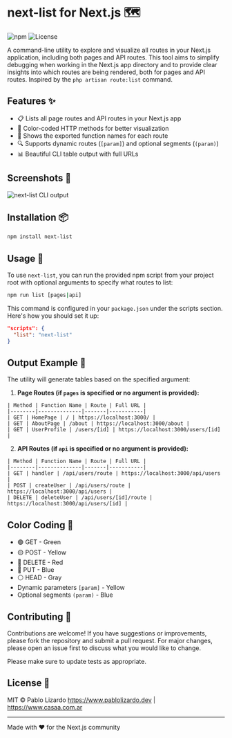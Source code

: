 # next-list for Next.js 🗺️

![npm](https://img.shields.io/npm/v/next-list)
![License](https://img.shields.io/npm/l/next-list)

A command-line utility to explore and visualize all routes in your Next.js application, including both pages and API routes. This tool aims to simplify debugging when working in the Next.js app directory and to provide clear insights into which routes are being rendered, both for pages and API routes. Inspired by the `php artisan route:list` command.

## Features ✨

- 📋 Lists all page routes and API routes in your Next.js app
- 🎨 Color-coded HTTP methods for better visualization
- 📝 Shows the exported function names for each route
- 🔍 Supports dynamic routes (`[param]`) and optional segments (`(param)`)
- 📊 Beautiful CLI table output with full URLs

## Screenshots 📸

![next-list CLI output](https://i.postimg.cc/J0VNxd4y/Screenshot-2024-12-02-at-9-20-43-PM.png)

## Installation 📦

```bash
npm install next-list
```

## Usage 🚀

To use `next-list`, you can run the provided npm script from your project root with optional arguments to specify what routes to list:

```bash
npm run list [pages|api]
```

This command is configured in your `package.json` under the scripts section. Here's how you should set it up:

```json
"scripts": {
  "list": "next-list"
}
```

## Output Example 📄

The utility will generate tables based on the specified argument:

1. **Page Routes (if `pages` is specified or no argument is provided):**

```
| Method | Function Name | Route | Full URL |
|--------|--------------|-------|-----------|
| GET | HomePage | / | https://localhost:3000/ |
| GET | AboutPage | /about | https://localhost:3000/about |
| GET | UserProfile | /users/[id] | https://localhost:3000/users/[id] |
```

2. **API Routes (if `api` is specified or no argument is provided):**

```
| Method | Function Name | Route | Full URL |
|--------|--------------|-------|-----------|
| GET | handler | /api/users/route | https://localhost:3000/api/users |
| POST | createUser | /api/users/route | https://localhost:3000/api/users |
| DELETE | deleteUser | /api/users/[id]/route | https://localhost:3000/api/users/[id] |
```

## Color Coding 🎨

- 🟢 GET - Green
- 🟡 POST - Yellow
- 🔴 DELETE - Red
- 🔵 PUT - Blue
- ⚪ HEAD - Gray
- Dynamic parameters `[param]` - Yellow
- Optional segments `(param)` - Blue

## Contributing 🤝

Contributions are welcome! If you have suggestions or improvements, please fork the repository and submit a pull request. For major changes, please open an issue first to discuss what you would like to change.

Please make sure to update tests as appropriate.

## License 📄

MIT © Pablo Lizardo
https://www.pablolizardo.dev | https://www.casaa.com.ar

---

Made with ❤️ for the Next.js community
